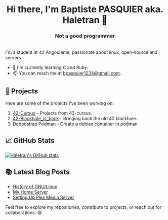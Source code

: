 <h1 align='center'>Hi there, I'm Baptiste PASQUIER aka. Haletran 👋</h1>
<h3 align='center'> Not a good programmer </h3>

<br>
I'm a student at 42 Angouleme, passionate about linux, open-source and servers.


- 🌱 I'm currently learning C and Ruby.
- 📫 You can reach me at <a href="mailto:bpasquier1234@gmail.com">bpasquier1234@gmail.com</a>.

## 🚀 Projects

Here are some of the projects I've been working on:

1. [42-Cursus](https://github.com/Haletran/42-Cursus) - Projects from 42-cursus.
2. [42-Blackhole_is_back](https://github.com/Haletran/42-Blackholeisback) - Bringing back the old 42 blackhole.
3. [Deboostrap Podman](https://github.com/Haletran/Deboostrap-Podman) - Create a debian container in podman

## 📈 GitHub Stats

[![Haletran's GitHub stats](https://github-readme-stats.vercel.app/api?username=Haletran)](https://github.com/Haletran/github-readme-stats)

## 📚 Latest Blog Posts

- [History of GNU/Linux](https://baptistepasquier.xyz/articles/article1/)
- [My Home Server](https://baptistepasquier.xyz/articles/article4/)
- [Setting Up Plex Media Server](https://baptistepasquier.xyz/guides/guide4/)

Feel free to explore my repositories, contribute to projects, or reach out for collaborations. 😄

